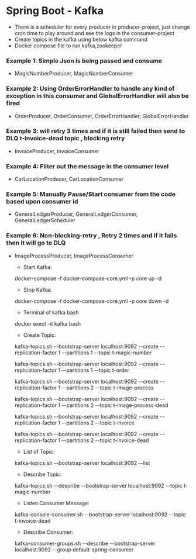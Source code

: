 # Spring Boot - Kafka

- There is a scheduler for every producer in producer-project, just change cron time to play around and see the logs in the consumer-project
- Create topics in the kafka using below kafka command
- Docker compose file to run kafka,zookeeper


### Example 1: Simple Json is being passed and consume

  * MagicNumberProducer, MagicNumberConsumer


### Example 2: Using OrderErrorHandler to handle any kind of exception in this consumer and GlobalErrorHandler will also be fired

  * OrderProducer, OrderConsumer, OrderErrorHandler, GlobalErrorHandler


### Example 3: will retry 3 times and if it is still failed then send to DLQ t-invoice-dead topic , blocking retry

  * InvoiceProducer, InvoiceConsumer


### Example 4: Filter out the message in the consumer level

  * CarLocationProducer, CarLocationConsumer


### Example 5: Manually Pause/Start consumer from the code based upon consumer id

  * GeneralLedgerProducer, GeneralLedgerConsumer, GeneralLedgerScheduler


### Example 6: Non-blocking-retry , Retry 2 times and if it fails then it will go to DLQ

  * ImageProcessProducer, ImageProcessConsumer


    - Start Kafka:

    docker-compose -f docker-compose-core.yml -p core up -d

    
    - Stop Kafka:
        
    docker-compose -f docker-compose-core.yml -p core down -d


    - Terminal of kafka bash
    
    docker exect -it kafka bash

    
    - Create Topic:

    kafka-topics.sh --bootstrap-server localhost:9092 --create --replication-factor 1 --partitions 1 --topic t-magic-number
    
    
    kafka-topics.sh --bootstrap-server localhost:9092 --create --replication-factor 1 --partitions 1 --topic t-order
    
    
    kafka-topics.sh --bootstrap-server localhost:9092 --create --replication-factor 1 --partitions 2 --topic t-image-process
    
    
    kafka-topics.sh --bootstrap-server localhost:9092 --create --replication-factor 1 --partitions 2 --topic t-image-process-dead
    
    
    kafka-topics.sh --bootstrap-server localhost:9092 --create --replication-factor 1 --partitions 2 --topic t-invoice
    
    
    kafka-topics.sh --bootstrap-server localhost:9092 --create --replication-factor 1 --partitions 2 --topic t-invoice-dead


    - List of Topic:
    
    kafka-topics.sh --bootstrap-server localhost:9092 --list


    - Describe Topic:
    
    kafka-topics.sh --describe --bootstrap-server localhost:9092 --topic t-magic-number


    - Listen Consumer Message:
    
    kafka-console-consumer.sh --bootstrap-server localhost:9092 --topic t-invoice-dead


    - Describe Consumer:

    kafka-consumer-groups.sh --describe --bootstrap-server localhost:9092 --group default-spring-consumer



